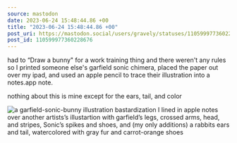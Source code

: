 ```yaml
---
source: mastodon
date: 2023-06-24 15:48:44.86 +00
title: "2023-06-24 15:48:44.86 +00"
post_uri: https://mastodon.social/users/gravely/statuses/110599977360228676
post_id: 110599977360228676
---
```

had to “Draw a bunny" for a work training thing and there weren't any rules so I printed someone else's garfield sonic chimera, placed the paper out over my ipad, and used an apple pencil to trace their illustration into a notes.app note.

nothing about this is mine except for the ears, tail, and color


![a garfield-sonic-bunny illustration bastardization I lined in apple notes over another artists’s illustartion with garfield’s legs, crossed arms, head, and stripes, Sonic’s spikes and shoes, and (my only additions) a rabbits ears and tail, watercolored with gray fur and carrot-orange shoes](/images/110599977030652933.jpeg)

